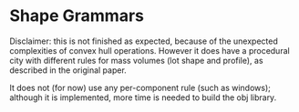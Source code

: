 # Shape Grammars

Disclaimer: this is not finished as expected, because of the unexpected complexities of convex hull operations. 
However it does have a procedural city with different rules for mass volumes (lot shape and profile), as described in the original paper. 

It does not (for now) use any per-component rule (such as windows); although it is implemented, more time is needed to build the obj library.


